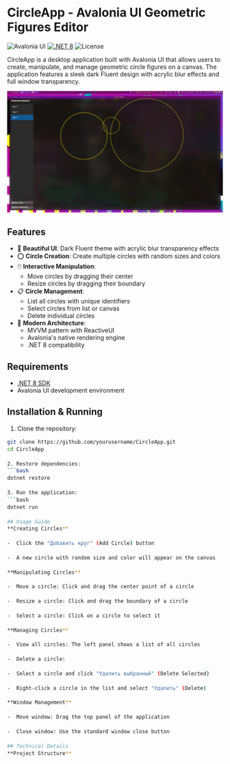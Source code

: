 # CircleApp - Avalonia UI Geometric Figures Editor

![Avalonia UI](https://img.shields.io/badge/Avalonia-UI-blue)
[![.NET 8](https://img.shields.io/badge/.NET-8.0-purple)](https://dotnet.microsoft.com/)
![License](https://img.shields.io/badge/License-GPL%25203.0-green)

CircleApp is a desktop application built with Avalonia UI that allows users to create, manipulate, and manage geometric circle figures on a canvas. The application features a sleek dark Fluent design with acrylic blur effects and full window transparency.

![CircleApp Screenshot](screenshot.png)

## Features

- 🎨 **Beautiful UI**: Dark Fluent theme with acrylic blur transparency effects
- ⭕ **Circle Creation**: Create multiple circles with random sizes and colors
- 🖱️ **Interactive Manipulation**:
  - Move circles by dragging their center
  - Resize circles by dragging their boundary
- 📋 **Circle Management**:
  - List all circles with unique identifiers
  - Select circles from list or canvas
  - Delete individual circles
- 🚀 **Modern Architecture**:
  - MVVM pattern with ReactiveUI
  - Avalonia's native rendering engine
  - .NET 8 compatibility

## Requirements

- [.NET 8 SDK](https://dotnet.microsoft.com/download/dotnet/8.0)
- Avalonia UI development environment

## Installation & Running

1. Clone the repository:
```bash
git clone https://github.com/yourusername/CircleApp.git
cd CircleApp

2. Restore dependencies:
```bash
dotnet restore

3. Run the application:
```bash
dotnet run

## Usage Guide
**Creating Circles**

-  Click the "Добавить круг" (Add Circle) button

-  A new circle with random size and color will appear on the canvas

**Manipulating Circles**

-  Move a circle: Click and drag the center point of a circle

-  Resize a circle: Click and drag the boundary of a circle

-  Select a circle: Click on a circle to select it

**Managing Circles**

-  View all circles: The left panel shows a list of all circles

-  Delete a circle:

-  Select a circle and click "Удалить выбранный" (Delete Selected)

-  Right-click a circle in the list and select "Удалить" (Delete)

**Window Management**

-  Move window: Drag the top panel of the application

-  Close window: Use the standard window close button

## Technical Details
**Project Structure**


